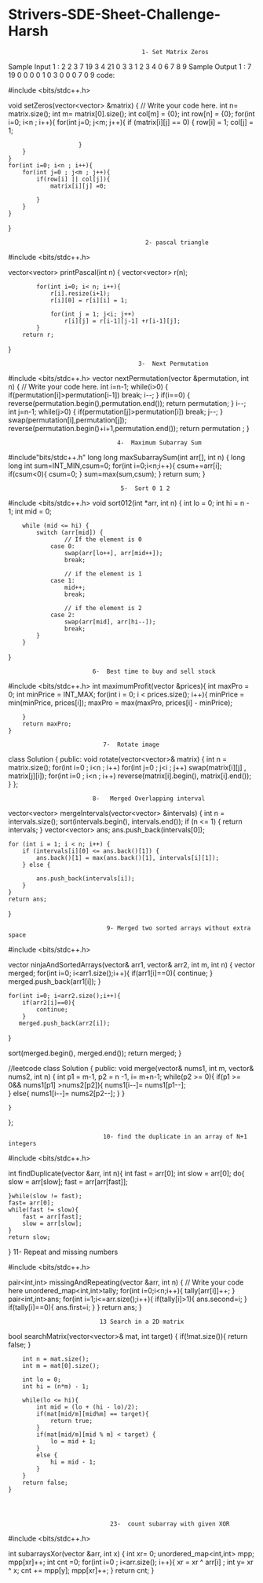 # Strivers-SDE-Sheet-Challenge-Harsh
                                          1- Set Matrix Zeros
Sample Input 1 :
2
2 3
7 19 3
4 21 0
3 3
1 2 3
4 0 6
7 8 9
Sample Output 1 :
7 19 0
0 0 0
1 0 3
0 0 0
7 0 9
code:

#include <bits/stdc++.h>

void setZeros(vector<vector<int>> &matrix)
{
	// Write your code here.
	int n= matrix.size();
	int m= matrix[0].size();
	int col[m] = {0};
	int row[n] = {0};
	for(int i=0; i<n ; i++){
		for(int j=0; j<m; j++){
                  if (matrix[i][j] == 0) {
                    row[i] = 1;
                    col[j] = 1;
                  
                        }
		}
	}
	for(int i=0; i<n ; i++){
		for(int j=0 ; j<m ; j++){
			if(row[i] || col[j]){
				matrix[i][j] =0;

			}
		}
	}
}
  
                                           2- pascal triangle
  #include <bits/stdc++.h>

vector<vector<long long int>> printPascal(int n) 
{
    vector<vector<long long int>> r(n);
            
            for(int i=0; i< n; i++){
                r[i].resize(i+1);
                r[i][0] = r[i][i] = 1;
                
                for(int j = 1; j<i; j++)
                    r[i][j] = r[i-1][j-1] +r[i-1][j];
            }
        return r;
}
  
                                         3-  Next Permutation
  #include <bits/stdc++.h> 
vector<int> nextPermutation(vector<int> &permutation, int n)
{
    //  Write your code here.
    int i=n-1;
    while(i>0)
    {
        if(permutation[i]>permutation[i-1])
            break;
        i--;
    }
    if(i==0)
    {
        reverse(permutation.begin(),permutation.end());
        return permutation;
    }
    i--;
    int j=n-1;
    while(j>0)
    {
        if(permutation[j]>permutation[i])
            break;
        j--;
    }
    swap(permutation[i],permutation[j]);
    reverse(permutation.begin()+i+1,permutation.end());
    return permutation ;
}
  
                                   4-  Maximum Subarray Sum
  
  #include"bits/stdc++.h"
long long maxSubarraySum(int arr[], int n)
{
   long long int sum=INT_MIN,csum=0;
   for(int i=0;i<n;i++){
       csum+=arr[i];
       if(csum<0){
           csum=0;
           }
       sum=max(sum,csum);
       }
   return sum;
}
  
                                    5-  Sort 0 1 2
  
  #include <bits/stdc++.h> 
void sort012(int *arr, int n)
{
        int lo = 0;
        int hi = n - 1;
        int mid = 0;
        
        while (mid <= hi) {
            switch (arr[mid]) {
                    // If the element is 0
                case 0:
                    swap(arr[lo++], arr[mid++]);
                    break;
                    
                    // if the element is 1
                case 1:
                    mid++;
                    break;
                    
                    // if the element is 2
                case 2:
                    swap(arr[mid], arr[hi--]);
                    break;
            }
        }
}
                        
                        
                            6-  Best time to buy and sell stock
                        
#include <bits/stdc++.h> 
int maximumProfit(vector<int> &prices){
    int maxPro = 0;
        int minPrice = INT_MAX;
        for(int i = 0; i < prices.size(); i++){
            minPrice = min(minPrice, prices[i]);
            maxPro = max(maxPro, prices[i] - minPrice);
            
        }
        return maxPro;
    }

                               7-  Rotate image
   class Solution {
public:
    void rotate(vector<vector<int>>& matrix) {
        int n = matrix.size();
        for(int i=0 ; i<n ; i++)
            for(int j=0 ; j<i ; j++)
        swap(matrix[i][j] , matrix[j][i]);
        for(int i=0 ; i<n ; i++)
        reverse(matrix[i].begin(), matrix[i].end());
    }
};
                          
                            8-   Merged Overlapping interval
                          
vector<vector<int>> mergeIntervals(vector<vector<int>> &intervals)
{
     int n = intervals.size();
     sort(intervals.begin(), intervals.end());
    if (n <= 1) {
        return intervals;
    }
    vector<vector<int>> ans;
    ans.push_back(intervals[0]);
 
    for (int i = 1; i < n; i++) {
        if (intervals[i][0] <= ans.back()[1]) {
            ans.back()[1] = max(ans.back()[1], intervals[i][1]);
        } else {

            ans.push_back(intervals[i]);
        }
    } 
    return ans;
}
                                 
                                9- Merged two sorted arrays without extra space
  #include <bits/stdc++.h>

vector<int> ninjaAndSortedArrays(vector<int>& arr1, vector<int>& arr2, int m, int n) {
	vector<int> merged;
   for(int i=0; i<arr1.size();i++){
        if(arr1[i]==0){
            continue;
        }
       merged.push_back(arr1[i]);
   }

    for(int i=0; i<arr2.size();i++){
        if(arr2[i]==0){
            continue;
        }
       merged.push_back(arr2[i]);
   }

   sort(merged.begin(), merged.end());
   return merged;
}
  
 //leetcode
  class Solution {
public:
    void merge(vector<int>& nums1, int m, vector<int>& nums2, int n) {
        int p1 = m-1, p2 = n -1, i= m+n-1;
     while(p2 >= 0){
        if(p1 >= 0&& nums1[p1] >nums2[p2]){
        nums1[i--]= nums1[p1--];                                                               
          }
        else{
        nums1[i--]= nums2[p2--];
      }
     }
        
    }
};
  
                               10- find the duplicate in an array of N+1 integers
  #include <bits/stdc++.h>

int findDuplicate(vector<int> &arr, int n){
	int fast = arr[0];
	int slow = arr[0];
	do{
		slow = arr[slow];
		fast = arr[arr[fast]];
		
	}while(slow != fast);
	fast= arr[0];
	while(fast != slow){
		fast = arr[fast];
		slow = arr[slow];
	}
	return slow;
}
                                 11- Repeat and missing numbers
  
  #include <bits/stdc++.h>

pair<int,int> missingAndRepeating(vector<int> &arr, int n)
{
		// Write your code here 
unordered_map<int,int>tally;
   for(int i=0;i<n;i++){
       tally[arr[i]]++;
   }
   pair<int,int>ans;
   for(int i=1;i<=arr.size();i++){
       if(tally[i]>1){
           ans.second=i;
       }
       if(tally[i]==0){
           ans.first=i;
       }
   }
   return ans;
}
	
                              13 Search in a 2D matrix
  bool searchMatrix(vector<vector<int>>& mat, int target) {
   if(!mat.size()){ 
            return false;
        }
        
        int n = mat.size();
        int m = mat[0].size();
        
        int lo = 0;
        int hi = (n*m) - 1;
        
        while(lo <= hi){
            int mid = (lo + (hi - lo)/2);
            if(mat[mid/m][mid%m] == target){
                return true;
            }
            if(mat[mid/m][mid % m] < target) {
                lo = mid + 1;
            }
            else {
                hi = mid - 1;
            }
        }
        return false;
    }


                          
                          
                                 23-  count subarray with given XOR

 #include <bits/stdc++.h>

int subarraysXor(vector<int> &arr, int x)
{
    int xr= 0;
        unordered_map<int,int> mpp;
        mpp[xr]++;
        int cnt =0;
        for(int i=0 ; i<arr.size(); i++){
            xr = xr ^ arr[i] ;
            int y= xr ^ x;
            cnt += mpp[y];
            mpp[xr]++;
        }
          return cnt;
}
